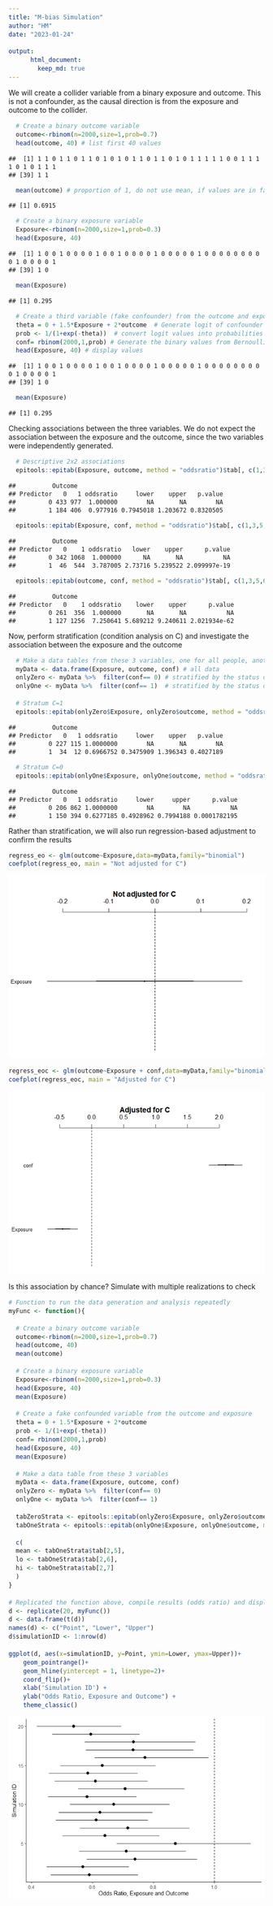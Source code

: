 ```yaml
---
title: "M-bias Simulation"
author: "HM"
date: "2023-01-24"

output:
      html_document:
        keep_md: true
---
```





We will create a collider variable from a binary exposure and outcome. This is not a confounder, as the causal direction is from the exposure and outcome to the collider. 

```r
  # Create a binary outcome variable 
  outcome<-rbinom(n=2000,size=1,prob=0.7)
  head(outcome, 40) # list first 40 values
```

```
##  [1] 1 1 0 1 1 0 1 1 0 1 0 1 0 1 1 0 1 1 0 1 0 1 1 1 1 1 0 0 1 1 1 1 0 1 0 1 1 1
## [39] 1 1
```

```r
  mean(outcome) # proportion of 1, do not use mean, if values are in factor (categorical)
```

```
## [1] 0.6915
```

```r
  # Create a binary exposure variable 
  Exposure<-rbinom(n=2000,size=1,prob=0.3)
  head(Exposure, 40)
```

```
##  [1] 1 0 0 1 0 0 0 0 1 0 0 1 0 0 0 0 1 0 0 0 0 0 1 0 0 0 0 0 0 0 0 0 1 0 0 0 0 1
## [39] 1 0
```

```r
  mean(Exposure)
```

```
## [1] 0.295
```

```r
  # Create a third variable (fake confounder) from the outcome and exposure  
  theta = 0 + 1.5*Exposure + 2*outcome  # Generate logit of confounder
  prob <- 1/(1+exp(-theta))  # convert logit values into probabilities
  conf= rbinom(2000,1,prob) # Generate the binary values from Bernoulli based the probabilities
  head(Exposure, 40) # display values 
```

```
##  [1] 1 0 0 1 0 0 0 0 1 0 0 1 0 0 0 0 1 0 0 0 0 0 1 0 0 0 0 0 0 0 0 0 1 0 0 0 0 1
## [39] 1 0
```

```r
  mean(Exposure)
```

```
## [1] 0.295
```


Checking associations between the three variables. We do not expect the association between the exposure and the outcome, since the two variables were independently generated. 

```r
  # Descriptive 2x2 associations 
  epitools::epitab(Exposure, outcome, method = "oddsratio")$tab[, c(1,3,5,6,7,8)]
```

```
##          Outcome
## Predictor   0   1 oddsratio     lower    upper   p.value
##         0 433 977  1.000000        NA       NA        NA
##         1 184 406  0.977916 0.7945018 1.203672 0.8320505
```

```r
  epitools::epitab(Exposure, conf, method = "oddsratio")$tab[, c(1,3,5,6,7,8)]
```

```
##          Outcome
## Predictor   0    1 oddsratio   lower    upper      p.value
##         0 342 1068  1.000000      NA       NA           NA
##         1  46  544  3.787005 2.73716 5.239522 2.099997e-19
```

```r
  epitools::epitab(outcome, conf, method = "oddsratio")$tab[, c(1,3,5,6,7,8)]
```

```
##          Outcome
## Predictor   0    1 oddsratio    lower    upper      p.value
##         0 261  356  1.000000       NA       NA           NA
##         1 127 1256  7.250641 5.689212 9.240611 2.021934e-62
```


Now, perform stratification (condition analysis on C) and investigate the association between the exposure and the outcome 

```r
  # Make a data tables from these 3 variables, one for all people, another for people restricted to C=1, and the third for C=0
  myData <- data.frame(Exposure, outcome, conf) # all data
  onlyZero <- myData %>%  filter(conf== 0) # stratified by the status of C
  onlyOne <- myData %>%  filter(conf== 1)  # stratified by the status of C
  
  # Stratum C=1
  epitools::epitab(onlyZero$Exposure, onlyZero$outcome, method = "oddsratio")$tab[, c(1,3,5,6,7,8)]
```

```
##          Outcome
## Predictor   0   1 oddsratio     lower    upper   p.value
##         0 227 115 1.0000000        NA       NA        NA
##         1  34  12 0.6966752 0.3475909 1.396343 0.4027189
```

```r
  # Stratum C=0
  epitools::epitab(onlyOne$Exposure, onlyOne$outcome, method = "oddsratio")$tab[, c(1,3,5,6,7,8)]
```

```
##          Outcome
## Predictor   0   1 oddsratio     lower     upper      p.value
##         0 206 862 1.0000000        NA        NA           NA
##         1 150 394 0.6277185 0.4928962 0.7994188 0.0001782195
```

Rather than stratification, we will also run regression-based adjustment to confirm the results 

```r
regress_eo <- glm(outcome~Exposure,data=myData,family="binomial")
coefplot(regress_eo, main = "Not adjusted for C")
```

![](M_Bias_files/figure-html/unnamed-chunk-4-1.png)<!-- -->

```r
regress_eoc <- glm(outcome~Exposure + conf,data=myData,family="binomial")
coefplot(regress_eoc, main = "Adjusted for C")
```

![](M_Bias_files/figure-html/unnamed-chunk-4-2.png)<!-- -->


Is this association by chance? Simulate with multiple realizations to check 

```r
# Function to run the data generation and analysis repeatedly 
myFunc <- function(){
  
  # Create a binary outcome variable 
  outcome<-rbinom(n=2000,size=1,prob=0.7)
  head(outcome, 40)
  mean(outcome)
  
  # Create a binary exposure variable 
  Exposure<-rbinom(n=2000,size=1,prob=0.3)
  head(Exposure, 40)
  mean(Exposure)
  
  # Create a fake confounded variable from the outcome and exposure  
  theta = 0 + 1.5*Exposure + 2*outcome 
  prob <- 1/(1+exp(-theta))  
  conf= rbinom(2000,1,prob)
  head(Exposure, 40)
  mean(Exposure)

  # Make a data table from these 3 variables 
  myData <- data.frame(Exposure, outcome, conf)
  onlyZero <- myData %>%  filter(conf== 0) 
  onlyOne <- myData %>%  filter(conf== 1) 
  
  tabZeroStrata <- epitools::epitab(onlyZero$Exposure, onlyZero$outcome, method = "oddsratio")
  tabOneStrata <- epitools::epitab(onlyOne$Exposure, onlyOne$outcome, method = "oddsratio")
  
  c(
  mean <- tabOneStrata$tab[2,5],
  lo <- tabOneStrata$tab[2,6],
  hi <- tabOneStrata$tab[2,7]
  )
}

# Replicated the function above, compile results (odds ratio) and display as a forestplot 
d <- replicate(20, myFunc())
d <- data.frame(t(d))
names(d) <- c("Point", "Lower", "Upper")
d$simulationID <- 1:nrow(d)

ggplot(d, aes(x=simulationID, y=Point, ymin=Lower, ymax=Upper))+
    geom_pointrange()+
    geom_hline(yintercept = 1, linetype=2)+
    coord_flip()+
    xlab('Simulation ID') + 
    ylab("Odds Ratio, Exposure and Outcome") + 
    theme_classic()
```

![](M_Bias_files/figure-html/unnamed-chunk-5-1.png)<!-- -->
